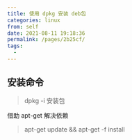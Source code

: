 ```yaml
---
title: 使用 dpkg 安装 deb包
categories: linux
from: self
date: 2021-08-11 19:18:36
permalink: /pages/2b25cf/
tags: 
  - 
---
```


## 安装命令 

> dpkg -i 安装包

借助 apt-get 解决依赖

> apt-get update && apt-get -f install 